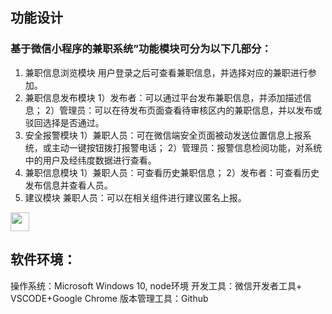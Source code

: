## 功能设计
### 基于微信小程序的兼职系统”功能模块可分为以下几部分：
1. 兼职信息浏览模块
用户登录之后可查看兼职信息，并选择对应的兼职进行参加。
2. 兼职信息发布模块
1）发布者：可以通过平台发布兼职信息，并添加描述信息；
2）管理员：可以在待发布页面查看待审核区内的兼职信息，并以发布或驳回选择是否通过。
3. 安全报警模块
1）兼职人员：可在微信端安全页面被动发送位置信息上报系统，或主动一键按钮拨打报警电话；
2）管理员：报警信息检阅功能，对系统中的用户及经纬度数据进行查看。
4. 兼职信息模块
1）兼职人员：可查看历史兼职信息；
2）发布者：可查看历史发布信息并查看人员。
5. 建议模块
兼职人员：可以在相关组件进行建议匿名上报。
<img src="https://ss0.bdstatic.com/70cFuHSh_Q1YnxGkpoWK1HF6hhy/it/u=1361135963,570304265&fm=26&gp=0.jpg" width="30" height="30" />

## 软件环境： 
 操作系统：Microsoft Windows 10, node环境
 开发工具：微信开发者工具+ VSCODE+Google Chrome
 版本管理工具：Github

